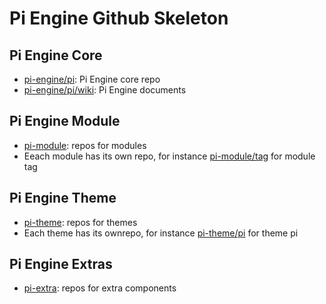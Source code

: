 
Pi Engine Github Skeleton
=========================

Pi Engine Core
----------------
* [pi-engine/pi](https://github.com/pi-engine/pi): Pi Engine core repo
* [pi-engine/pi/wiki](https://github.com/pi-engine/pi/wiki): Pi Engine documents


Pi Engine Module
----------------
* [pi-module](https://github.com/pi-module): repos for modules
* Eeach module has its own repo, for instance [pi-module/tag](https://github.com/pi-module/tag) for module tag

Pi Engine Theme
---------------
* [pi-theme](https://github.com/pi-theme): repos for themes
* Each theme has its ownrepo, for instance [pi-theme/pi](https://github.com/pi-theme/pi) for theme pi
 
Pi Engine Extras
----------------
* [pi-extra](https://github.com/pi-extra): repos for extra components
